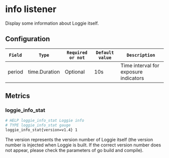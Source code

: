 # info listener

Display some information about Loggie itself.

## Configuration

| `Field` | `Type` | `Required or not` | `Default value` | `Description` |
| ---------- | ----------- | ----------- | --------- | -------- |
| period | time.Duration | Optional | 10s | Time interval for exposure indicators |

## Metrics

### loggie_info_stat

```bash
# HELP loggie_info_stat Loggie info
# TYPE loggie_info_stat gauge
loggie_info_stat{version=v1.4} 1
```

The version represents the version number of Loggie itself (the version number is injected when Loggie is built. If the correct version number does not appear, please check the parameters of go build and compile).
